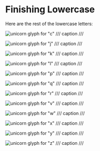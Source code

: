 # Finishing Lowercase

Here are the rest of the lowercase letters:

<div class='grid cards' markdown>

![unicorn glyph for "c"](assets/unicorn-c.png)
/// caption
///

![unicorn glyph for "j"](assets/unicorn-j.png)
/// caption
///

![unicorn glyph for "k"](assets/unicorn-k.png)
/// caption
///

![unicorn glyph for "l"](assets/unicorn-l.png)
/// caption
///

![unicorn glyph for "p"](assets/unicorn-p.png)
/// caption
///

![unicorn glyph for "q"](assets/unicorn-q.png)
/// caption
///

![unicorn glyph for "r"](assets/unicorn-r.png)
/// caption
///

![unicorn glyph for "v"](assets/unicorn-v.png)
/// caption
///

![unicorn glyph for "w"](assets/unicorn-w.png)
/// caption
///

![unicorn glyph for "x"](assets/unicorn-x.png)
/// caption
///

![unicorn glyph for "y"](assets/unicorn-y.png)
/// caption
///

![unicorn glyph for "z"](assets/unicorn-z.png)
/// caption
///

</div>
